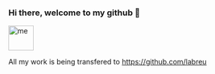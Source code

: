 ### Hi there, welcome to my github 👋

<picture>
 <img alt="me" src="https://avatars.githubusercontent.com/u/43235719?v=4" width=50>
</picture>

All my work is being transfered to https://github.com/labreu

